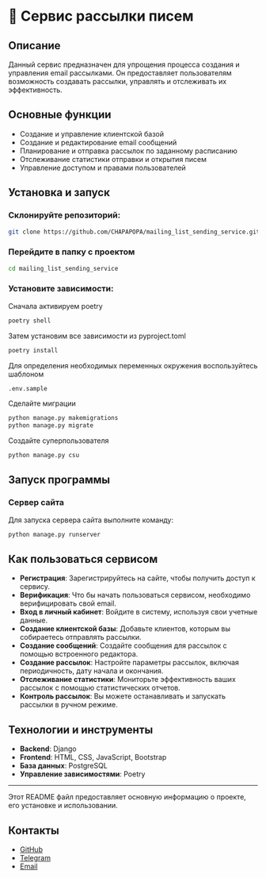 # :page_with_curl: Сервис рассылки писем

## Описание

Данный сервис предназначен для упрощения процесса создания и управления email рассылками. Он предоставляет пользователям возможность создавать рассылки, управлять и отслеживать их эффективность.

## Основные функции

- Создание и управление клиентской базой
- Создание и редактирование email сообщений
- Планирование и отправка рассылок по заданному расписанию
- Отслеживание статистики отправки и открытия писем
- Управление доступом и правами пользователей

## Установка и запуск

### Склонируйте репозиторий:

```bash
git clone https://github.com/CHAPAPOPA/mailing_list_sending_service.git
```

### Перейдите в папку с проектом

```bash
cd mailing_list_sending_service
```

### Установите зависимости:

Сначала активируем poetry
```bash
poetry shell
```

Затем установим все зависимости из pyproject.toml
```bash
poetry install
```

Для определения необходимых переменных окружения воспользуйтесь шаблоном
```bash
.env.sample
```

Сделайте миграции
```bash
python manage.py makemigrations
python manage.py migrate
```

Создайте суперпользователя
```bash
python manage.py csu
```

## Запуск программы

### Сервер сайта
Для запуска сервера сайта выполните команду:
```bash
python manage.py runserver
```

## Как пользоваться сервисом

- **Регистрация**: Зарегистрируйтесь на сайте, чтобы получить доступ к сервису.
- **Верификация**: Что бы начать пользоваться сервисом, необходимо верифицировать свой email.
- **Вход в личный кабинет**: Войдите в систему, используя свои учетные данные.
- **Создание клиентской базы**: Добавьте клиентов, которым вы собираетесь отправлять рассылки.
- **Создание сообщений**: Создайте сообщения для рассылок с помощью встроенного редактора.
- **Создание рассылок**: Настройте параметры рассылок, включая периодичность, дату начала и окончания.
- **Отслеживание статистики**: Мониторьте эффективность ваших рассылок с помощью статистических отчетов.
- **Контроль рассылок**: Вы можете останавливать и запускать рассылки в ручном режиме.

## Технологии и инструменты

- **Backend**: Django
- **Frontend**: HTML, CSS, JavaScript, Bootstrap
- **База данных**: PostgreSQL
- **Управление зависимостями**: Poetry

---

Этот README файл предоставляет основную информацию о проекте, его установке и использовании.

## Контакты

- [GitHub](https://github.com/CHAPAPOPA)
- [Telegram](https://t.me/CHAPAPOPA)
- [Email](yackow.muliawin2015@yandex.ru)